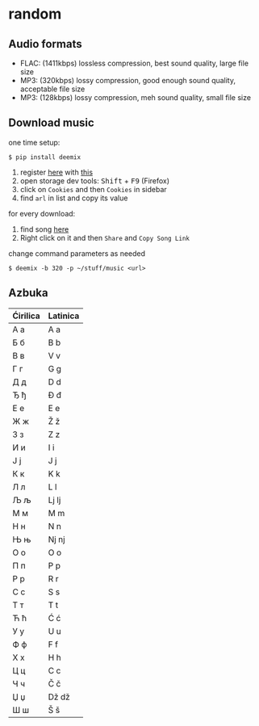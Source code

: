# random

## Audio formats

- FLAC: (1411kbps) lossless compression, best sound quality, large file size
- MP3: (320kbps) lossy compression, good enough sound quality, acceptable file size
- MP3: (128kbps) lossy compression, meh sound quality, small file size

## Download music

one time setup:

    $ pip install deemix

1. register [here](https://www.deezer.com/us/register) with [this](https://temp-mail.org/)
2. open storage dev tools: <kbd>Shift</kbd> + <kbd>F9</kbd> (Firefox)
3. click on `Cookies` and then `Cookies` in sidebar
4. find `arl` in list and copy its value

for every download:

1. find song [here](https://open.spotify.com/search)
2. Right click on it and then `Share` and `Copy Song Link`

change command parameters as needed

    $ deemix -b 320 -p ~/stuff/music <url>

## Azbuka

| Ćirilica | Latinica |
| -------- | -------- |
| А а      | A a      |
| Б б      | B b      |
| В в      | V v      |
| Г г      | G g      |
| Д д      | D d      |
| Ђ ђ      | Đ đ      |
| Е е      | E e      |
| Ж ж      | Ž ž      |
| З з      | Z z      |
| И и      | I i      |
| Ј ј      | J j      |
| К к      | K k      |
| Л л      | L l      |
| Љ љ      | Lj lj    |
| М м      | M m      |
| Н н      | N n      |
| Њ њ      | Nj nj    |
| О о      | O o      |
| П п      | P p      |
| Р р      | R r      |
| С с      | S s      |
| Т т      | T t      |
| Ћ ћ      | Ć ć      |
| У у      | U u      |
| Ф ф      | F f      |
| Х х      | H h      |
| Ц ц      | C c      |
| Ч ч      | Č č      |
| Џ џ      | Dž dž    |
| Ш ш      | Š š      |
